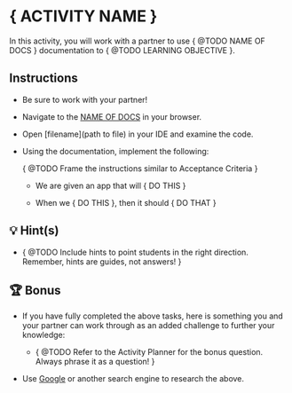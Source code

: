 # { ACTIVITY NAME }

In this activity, you will work with a partner to use { @TODO NAME OF DOCS } documentation to { @TODO LEARNING OBJECTIVE }.

## Instructions

* Be sure to work with your partner!

* Navigate to the [NAME OF DOCS](URL) in your browser.

* Open [filename](path to file) in your IDE and examine the code.

* Using the documentation, implement the following:

  { @TODO Frame the instructions similar to Acceptance Criteria }

  * We are given an app that will { DO THIS }

  * When we { DO THIS }, then it should { DO THAT }

## 💡 Hint(s)

* { @TODO Include hints to point students in the right direction. Remember, hints are guides, not answers! }

## 🏆 Bonus

* If you have fully completed the above tasks, here is something you and your partner can work through as an added challenge to further your knowledge:

  * { @TODO Refer to the Activity Planner for the bonus question. Always phrase it as a question! }

* Use [Google](https://www.google.com) or another search engine to research the above.
